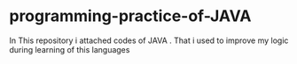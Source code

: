 # programming-practice-of-JAVA
In This repository i attached codes of JAVA . That i used to improve my logic during learning of this languages
